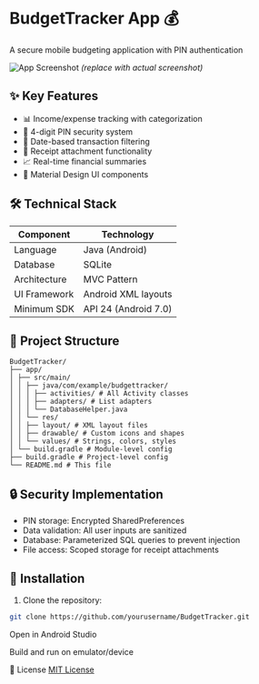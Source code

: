 # BudgetTracker App 💰
A secure mobile budgeting application with PIN authentication

![App Screenshot](https://via.placeholder.com/300x600?text=BudgetTracker+Screenshot) *(replace with actual screenshot)*

## ✨ Key Features
- 📊 Income/expense tracking with categorization
- 🔐 4-digit PIN security system
- 📅 Date-based transaction filtering
- 📸 Receipt attachment functionality
- 📈 Real-time financial summaries
- 🎨 Material Design UI components

## 🛠 Technical Stack
| Component        | Technology           |
|------------------|----------------------|
| Language         | Java (Android)       |
| Database         | SQLite               |
| Architecture     | MVC Pattern          |
| UI Framework     | Android XML layouts  |
| Minimum SDK      | API 24 (Android 7.0) |

## 📂 Project Structure
```text
BudgetTracker/
├── app/
│ ├── src/main/
│ │ ├── java/com/example/budgettracker/
│ │ │ ├── activities/ # All Activity classes
│ │ │ ├── adapters/ # List adapters
│ │ │ └── DatabaseHelper.java
│ │ └── res/
│ │ ├── layout/ # XML layout files
│ │ ├── drawable/ # Custom icons and shapes
│ │ └── values/ # Strings, colors, styles
│ └── build.gradle # Module-level config
├── build.gradle # Project-level config
└── README.md # This file
```

## 🔒 Security Implementation
- PIN storage: Encrypted SharedPreferences
- Data validation: All user inputs are sanitized
- Database: Parameterized SQL queries to prevent injection
- File access: Scoped storage for receipt attachments

## 🚀 Installation
1. Clone the repository:
```bash
git clone https://github.com/yourusername/BudgetTracker.git
```
Open in Android Studio

Build and run on emulator/device

📜 License
[MIT License](LICENSE)

